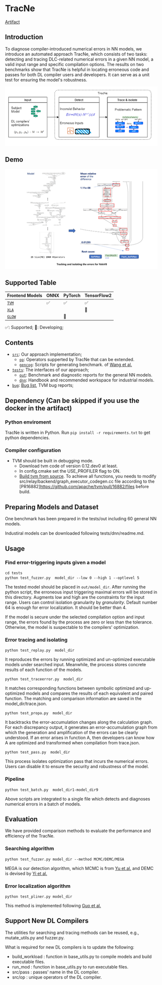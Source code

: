 # TracNe
[Artifact](https://zenodo.org/records/13754052)
## Introduction

To diagnose compiler-introduced numerical errors in NN models, we introduce an automated approach TracNe, which consists of two tasks: detecting and tracing DLC-related numerical errors in a given NN model, a valid input range and specific compilation options. The results on two benchmarks show that TracNe is helpful in locating erroneous code and passes for both DL compiler users and developers. It can serve as a unit test for ensuring the model's robustness.

![img](./intro.png)

## Demo
![img](./demo.png)

## Supported Table
| Frontend Models |     ONNX |PyTorch   |   TensorFlow2    |
| ------------ | ------------------------------------ | ----------------------------------------------- | ---------------------------------------------- |
| [`TVM`](https://github.com/apache/tvm)      | ✅                                    | ✅                                               | ✅                                              |
| [`XLA`](https://www.tensorflow.org/xla)  |                                   |                                                 |     🔨                                             |
| [`GLOW`](https://pytorch.org/docs/stable/jit.html)      |                                    | 🔨

✅: Supported; 🔨: Developing;
## Contents



* [`src`](src): Our approach implementation;
  * [`op`](src/op): Operators supperted by TracNe that can be extended.
  * [`gencog`](src/gencog): Scripts for generating benchmark.
  of [Wang et al.](https://ieeexplore.ieee.org/document/9401995/)
* [`tests`](tests): The interfaces of our approach;
  * [`out`](tests/out): Benchmark and diagnostic reports for the general NN models.
  * [`dnn`](tests/dnn): Handbook and recommended workspace for industrial models.
* [`bug`](bug): [Bug list](bug/pr02.py), TVM bug reports;

## Dependency (Can be skipped if you use the docker in the artifact)

###  Python enviroment
TracNe is written in Python. Run `pip install -r requirements.txt` to get python dependencies.
###  Compiler configuration
* TVM should be built in debugging mode.
  * Download tvm code of version 0.12.dev0 at least.
  * In config.cmake set the USE_PROFILER flag to ON.
  * [Build tvm from source](https://tvm.apache.org/docs/install/from_source.html#developers-get-source-from-github). To achieve all functions, you needs to modify src/relay/backend/graph_executor_codegen.cc
 file according to the [PR16882]https://github.com/apache/tvm/pull/16882/files before build.


## Preparing Models and Dataset

One benchmark has been prepared in the tests/out including 60 general NN models.

Industiral models can be downloaded following tests/dnn/readme.md.

## Usage

### Find error-triggering inputs given a model

```shell
cd tests
python test_fuzzer.py  model_dir --low 0 --high 1 --optlevel 5
```

The tested model should be placed in `out/model_dir`. After running the python script, the erroneous input triggering maximal errors will be stored in this directory. Augments low and high are the constraints for the input range. Users can control isolation granularity by $granularity$. Default number 64 is enough for error localization. It should be better than 4.

If the model is secure under the selected compilation option and input range, the errors found by the process are zero or less than the tolerance. Otherwise, the model is suspectable to the compilers' optimization.


### Error tracing and isolating

```shell
python test_replay.py  model_dir
```

It reproduces the errors by running optimized and un-optimized executable models under searched input. Meanwhile, the process stores concrete results of each function of the models.

```shell
python test_traceerror.py  model_dir
```

It matches corresponding functions between symbolic optimized and up-optimized models and compares the results of each equivalent and paired function. The matching and comparison information are saved in the model_dir/trace.json.

```shell
python test_propa.py  model_dir
```

It backtracks the error-accumulation changes along the calculation graph. For each discrepancy output, it generates an error-accumulation graph from which the generation and amplification of the errors can be clearly understood. If an error arises in function A, then developers can know how A are optimized and transformed when compilation from trace.json.

```shell
python test_pass.py  model_dir
```

This process isolates optimization pass that incurs the numerical errors. Users can disable it to ensure the security and robustness of the model.

### Pipeline

```shell
python test_batch.py  model_dir1-model_dir9
```

Above scripts are integrated to a single file which detects and diagnoses numerical errors in a batch of models.
## Evaluation

We have provided comparison methods to evaluate the performance and efficiency of the TracNe.

### Searching algorithm


```shell
python test_fuzzer.py model_dir --method MCMC/DEMC/MEGA
```

MEGA is our detection algorithm, which MCMC is from [Yu et al.](https://ieeexplore.ieee.org/document/10123640/) and DEMC is devised by [Yi et al.](https://doi.org/10.1145/3290369)

### Error localization algorithm

```shell
python test_pliner.py model_dir
```

This method is implemented following [Guo et al.](https://ieeexplore.ieee.org/document/9355325)




## Support New DL Compilers

The utilities for searching and tracing methods can be reused, e.g., mutate_utils.py and fuzzer.py.

What is required for new DL compilers is to update the following:
* build_workload : function in base_utils.py to compile models and build executable files.
* run_mod : function in base_utils.py to run executable files.
* src/pass : passes' name in the DL compiler.
* src/op : unique operators of the DL compiler.
